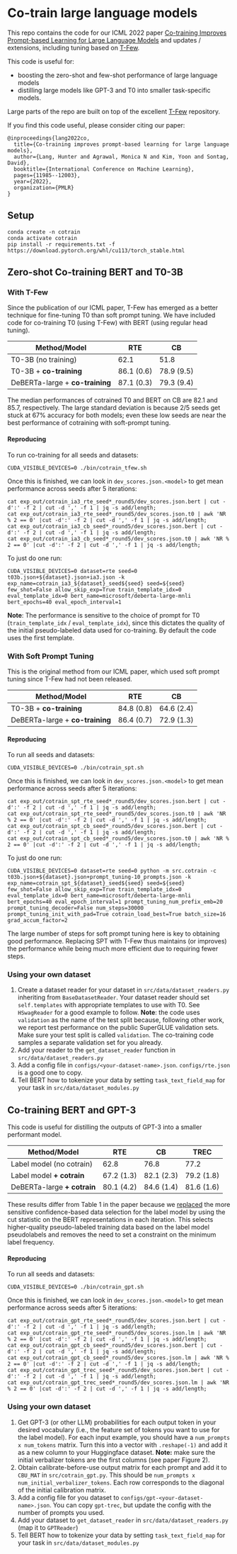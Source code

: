 # Co-train large language models

This repo contains the code for our ICML 2022 paper [Co-training Improves Prompt-based Learning for Large Language Models](https://arxiv.org/abs/2202.00828) and updates / extensions, including tuning based on  [T-Few](https://github.com/r-three/t-few).

This code is useful for:
  - boosting the zero-shot and few-shot performance of large language models
  - distilling large models like GPT-3 and T0 into smaller task-specific models.

Large parts of the repo are built on top of the excellent [T-Few](https://github.com/r-three/t-few) repository.

If you find this code useful, please consider citing our paper:
```
@inproceedings{lang2022co,
  title={Co-training improves prompt-based learning for large language models},
  author={Lang, Hunter and Agrawal, Monica N and Kim, Yoon and Sontag, David},
  booktitle={International Conference on Machine Learning},
  pages={11985--12003},
  year={2022},
  organization={PMLR}
}
```

## Setup
```
conda create -n cotrain
conda activate cotrain
pip install -r requirements.txt -f https://download.pytorch.org/whl/cu113/torch_stable.html
```

## Zero-shot Co-training BERT and T0-3B
### With T-Few
Since the publication of our ICML paper, T-Few has emerged as a better technique for fine-tuning T0 than soft prompt tuning.
We have included code for co-training T0 (using T-Few) with BERT (using regular head tuning).

| Method/Model | RTE | CB |
| ----  | ---- | ---- |
| T0-3B (no training) | 62.1 | 51.8 |
| T0-3B + **co-training** | 86.1 (0.6) | 78.9 (9.5) |
| DeBERTa-large + **co-training** | 87.1 (0.3) | 79.3 (9.4) |

The median performances of cotrained T0 and BERT on CB are 82.1 and 85.7, respectively. The large standard deviation is because 2/5 seeds get stuck at 67% accuracy for both models; even these low seeds are near the best performance of cotraining with soft-prompt tuning.

#### Reproducing
To run co-training for all seeds and datasets:
```
CUDA_VISIBLE_DEVICES=0 ./bin/cotrain_tfew.sh
```
Once this is finished, we can look in ```dev_scores.json.<model>``` to get mean performance across seeds after 5 iterations:
```
cat exp_out/cotrain_ia3_rte_seed*_round5/dev_scores.json.bert | cut -d':' -f 2 | cut -d ',' -f 1 | jq -s add/length;
cat exp_out/cotrain_ia3_rte_seed*_round5/dev_scores.json.t0 | awk 'NR % 2 == 0' |cut -d':' -f 2 | cut -d ',' -f 1 | jq -s add/length;
cat exp_out/cotrain_ia3_cb_seed*_round5/dev_scores.json.bert | cut -d':' -f 2 | cut -d ',' -f 1 | jq -s add/length;
cat exp_out/cotrain_ia3_cb_seed*_round5/dev_scores.json.t0 | awk 'NR % 2 == 0' |cut -d':' -f 2 | cut -d ',' -f 1 | jq -s add/length;
```

To just do one run:
```
CUDA_VISIBLE_DEVICES=0 dataset=rte seed=0 t03b.json+${dataset}.json+ia3.json -k exp_name=cotrain_ia3_${dataset}_seed${seed} seed=${seed} few_shot=False allow_skip_exp=True train_template_idx=0 eval_template_idx=0 bert_name=microsoft/deberta-large-mnli bert_epochs=40 eval_epoch_interval=1
```

**Note**: The performance is sensitive to the choice of prompt for T0 (`train_template_idx` / `eval_template_idx`), since this dictates the quality of the initial pseudo-labeled data used for co-training. By default the code uses the first template.

### With Soft Prompt Tuning
This is the original method from our ICML paper, which used soft prompt tuning since T-Few had not been released.

| Method/Model | RTE | CB |
| ----  | ---- | ---- |
| T0-3B + **co-training** | 84.8 (0.8) | 64.6 (2.4) |
| DeBERTa-large + **co-training** | 86.4 (0.7) | 72.9 (1.3) |

#### Reproducing
To run all seeds and datasets:
```
CUDA_VISIBLE_DEVICES=0 ./bin/cotrain_spt.sh
```
Once this is finished, we can look in ```dev_scores.json.<model>``` to get mean performance across seeds after 5 iterations:
```
cat exp_out/cotrain_spt_rte_seed*_round5/dev_scores.json.bert | cut -d':' -f 2 | cut -d ',' -f 1 | jq -s add/length;
cat exp_out/cotrain_spt_rte_seed*_round5/dev_scores.json.t0 | awk 'NR % 2 == 0' |cut -d':' -f 2 | cut -d ',' -f 1 | jq -s add/length;
cat exp_out/cotrain_spt_cb_seed*_round5/dev_scores.json.bert | cut -d':' -f 2 | cut -d ',' -f 1 | jq -s add/length;
cat exp_out/cotrain_spt_cb_seed*_round5/dev_scores.json.t0 | awk 'NR % 2 == 0' |cut -d':' -f 2 | cut -d ',' -f 1 | jq -s add/length;
```

To just do one run:
```
CUDA_VISIBLE_DEVICES=0 dataset=rte seed=0 python -m src.cotrain -c t03b.json+${dataset}.json+prompt_tuning-10_prompts.json -k exp_name=cotrain_spt_${dataset}_seed${seed} seed=${seed} few_shot=False allow_skip_exp=True train_template_idx=0 eval_template_idx=0 bert_name=microsoft/deberta-large-mnli bert_epochs=40 eval_epoch_interval=1 prompt_tuning_num_prefix_emb=20 prompt_tuning_decoder=False num_steps=30000 prompt_tuning_init_with_pad=True cotrain_load_best=True batch_size=16 grad_accum_factor=2
```

The large number of steps for soft prompt tuning here is key to obtaining good performance.
Replacing SPT with T-Few thus maintains (or improves) the performance while being much more efficient due to requiring fewer steps.

### Using your own dataset
1. Create a dataset reader for your dataset in `src/data/dataset_readers.py` inheriting from `BaseDatasetReader`. Your dataset reader should set `self.templates` with appropriate templates to use with T0. See `HSwagReader` for a good example to follow. **Note**: the code uses `validation` as the name of the test split because, following other work, we report test performance on the public SuperGLUE validation sets. Make sure your test split is called `validation`. The co-training code samples a separate validation set for you already.
2. Add your reader to the `get_dataset_reader` function in `src/data/dataset_readers.py`
3. Add a config file in `configs/<your-dataset-name>.json`. `configs/rte.json` is a good one to copy.
4. Tell BERT how to tokenize your data by setting `task_text_field_map` for your task in `src/data/dataset_modules.py`


## Co-training BERT and GPT-3
This code is useful for distilling the outputs of GPT-3 into a smaller performant model.

| Method/Model                | RTE        | CB         | TREC       |
| ----                        | ----       | ----       | ---        |
| Label model (no cotrain)    | 62.8       | 76.8       | 77.2       |
| Label model **+ cotrain**   | 67.2 (1.3) | 82.1 (2.3) | 79.2 (1.8) |
| DeBERTa-large **+ cotrain** | 80.1 (4.2) | 84.6 (1.4) | 81.6 (1.6) |

These results differ from Table 1 in the paper because we [replaced](https://github.com/clinicalml/cotrain-prompting/blob/7747e6a4092713f6f9b9e724889aa51c1cba7e7c/src/cotrain_gpt.py#L93) the more sensitive confidence-based data selection for the label model by using the cut statistic on the BERT representations in each iteration. This selects higher-quality pseudo-labeled training data based on the label model pseudolabels and removes the need to set a constraint on the minimum label frequency.

#### Reproducing
To run all seeds and datasets:
```
CUDA_VISIBLE_DEVICES=0 ./bin/cotrain_gpt.sh
```
Once this is finished, we can look in ```dev_scores.json.<model>``` to get mean performance across seeds after 5 iterations:
```
cat exp_out/cotrain_gpt_rte_seed*_round5/dev_scores.json.bert | cut -d':' -f 2 | cut -d ',' -f 1 | jq -s add/length;
cat exp_out/cotrain_gpt_rte_seed*_round5/dev_scores.json.lm | awk 'NR % 2 == 0' |cut -d':' -f 2 | cut -d ',' -f 1 | jq -s add/length;
cat exp_out/cotrain_gpt_cb_seed*_round5/dev_scores.json.bert | cut -d':' -f 2 | cut -d ',' -f 1 | jq -s add/length;
cat exp_out/cotrain_gpt_cb_seed*_round5/dev_scores.json.lm | awk 'NR % 2 == 0' |cut -d':' -f 2 | cut -d ',' -f 1 | jq -s add/length;
cat exp_out/cotrain_gpt_trec_seed*_round5/dev_scores.json.bert | cut -d':' -f 2 | cut -d ',' -f 1 | jq -s add/length;
cat exp_out/cotrain_gpt_trec_seed*_round5/dev_scores.json.lm | awk 'NR % 2 == 0' |cut -d':' -f 2 | cut -d ',' -f 1 | jq -s add/length;
```



### Using your own dataset
1. Get GPT-3 (or other LLM) probabilities for each output token in your desired vocabulary (i.e., the feature set of tokens you want to use for the label model). For each input example, you should have a `num_prompts x num_tokens` matrix. Turn this into a vector with `.reshape(-1)` and add it as a new column to your Huggingface dataset. **Note:** make sure the initial verbalizer tokens are the first columns (see paper Figure 2).
3. Obtain calibrate-before-use output matrix for each prompt and add it to `CBU_MAT` in `src/cotrain_gpt.py`. This should be `num_prompts x num_initial_verbalizer_tokens`. Each row corresponds to the diagonal of the initial calibration matrix.
4. Add a config file for you dataset to `configs/gpt-<your-dataset-name>.json`. You can copy `gpt-trec`, but update the config with the number of prompts you used.
5. Add your dataset to `get_dataset_reader` in `src/data/dataset_readers.py` (map it to `GPTReader`)
6. Tell BERT how to tokenize your data by setting `task_text_field_map` for your task in `src/data/dataset_modules.py`

